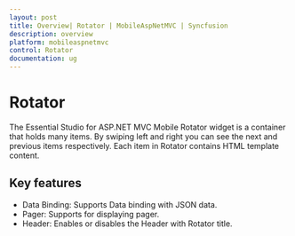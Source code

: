 ```yaml
---
layout: post
title: Overview| Rotator | MobileAspNetMVC | Syncfusion
description: overview
platform: mobileaspnetmvc
control: Rotator
documentation: ug
---
```


# Rotator

The Essential Studio for ASP.NET MVC Mobile Rotator widget is a container that holds many items. By swiping left and right you can see the next and previous items respectively. Each item in Rotator contains HTML template content.

## Key features

* Data Binding: Supports Data binding with JSON data.
* Pager: Supports for displaying pager.
* Header: Enables or disables the Header with Rotator title.



